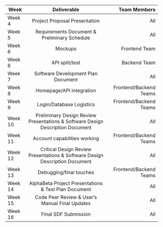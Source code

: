 | Week          | Deliverable                                  | Team Members  |
| ------------- |:-------------:                               | -------------:|
| Week 4        | Project Proposal Presentation                | All           |
| Week 5        | Requirements Document & Preliminary Schedule | All           |
| Week 6        | Mockups      |    Frontend Team         |
| Week 6        | API split/test | Backend Team         |
| Week 7        | Software Development Plan Document  |   All         |
| Week 8        | Homepage/API integration  |   Frontend/Backend Teams         |
| Week 9        | Login/Database Logistics | Frontend/Backend Teams    |
| Week 10       | Preliminary Design Review Presentations & Software Design Description Document  |   All         |
| Week 11       | Account capabilities working   |  Frontend/Backend Teams   |
| Week 12       | Critical Design Review Presentations & Software Design Description Document | All         |
| Week 13       | Debugging/final touches  |   Frontend/Backend Teams       |
| Week 14  | AlphaBeta Project Presentations & Test Plan Document |   All         |
| Week 15 | Code Peer Review & User’s Manual Final Updates |    All         |
| Week 16 | Final SDF Submission |    All         |
